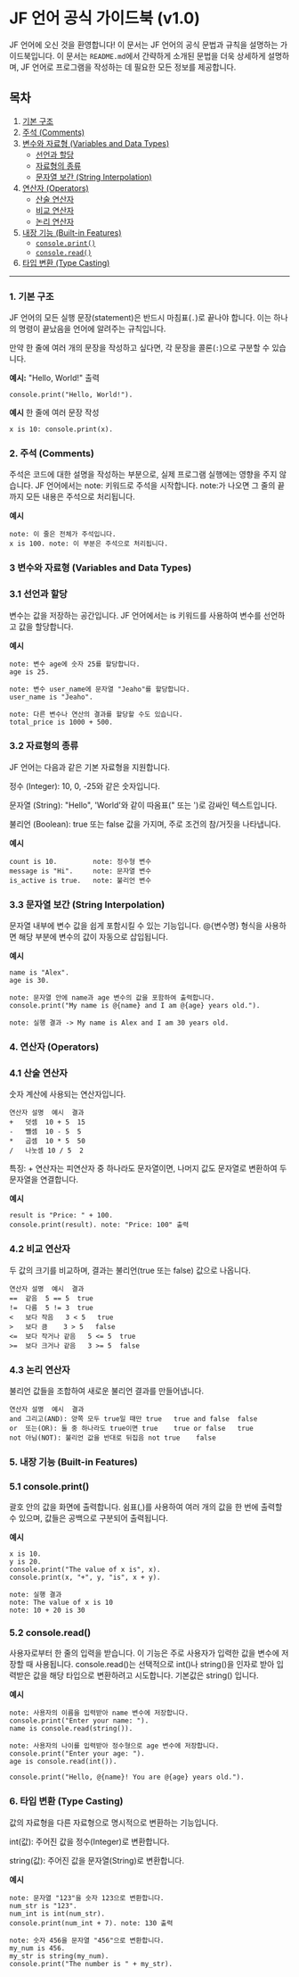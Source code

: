 # JF 언어 공식 가이드북 (v1.0)

JF 언어에 오신 것을 환영합니다! 이 문서는 JF 언어의 공식 문법과 규칙을 설명하는 가이드북입니다. 이 문서는 `README.md`에서 간략하게 소개된 문법을 더욱 상세하게 설명하며, JF 언어로 프로그램을 작성하는 데 필요한 모든 정보를 제공합니다.

## 목차
1. [기본 구조](#1-기본-구조)
2. [주석 (Comments)](#2-주석-comments)
3. [변수와 자료형 (Variables and Data Types)](#3-변수와-자료형-variables-and-data-types)
    - [선언과 할당](#31-선언과-할당)
    - [자료형의 종류](#32-자료형의-종류)
    - [문자열 보간 (String Interpolation)](#33-문자열-보간-string-interpolation)
4. [연산자 (Operators)](#4-연산자-operators)
    - [산술 연산자](#41-산술-연산자)
    - [비교 연산자](#42-비교-연산자)
    - [논리 연산자](#43-논리-연산자)
5. [내장 기능 (Built-in Features)](#5-내장-기능-built-in-features)
    - [`console.print()`](#51-consoleprint)
    - [`console.read()`](#52-consoleread)
6. [타입 변환 (Type Casting)](#6-타입-변환-type-casting)

---

### 1. 기본 구조

JF 언어의 모든 실행 문장(statement)은 반드시 마침표(`.`)로 끝나야 합니다. 이는 하나의 명령이 끝났음을 언어에 알려주는 규칙입니다.

만약 한 줄에 여러 개의 문장을 작성하고 싶다면, 각 문장을 콜론(`:`)으로 구분할 수 있습니다.

**예시:** "Hello, World!" 출력
```
console.print("Hello, World!").
```

**예시** 한 줄에 여러 문장 작성
```
x is 10: console.print(x).
```
### 2. 주석 (Comments)

주석은 코드에 대한 설명을 작성하는 부분으로, 실제 프로그램 실행에는 영향을 주지 않습니다. JF 언어에서는 note: 키워드로 주석을 시작합니다. note:가 나오면 그 줄의 끝까지 모든 내용은 주석으로 처리됩니다.

**예시**
```
note: 이 줄은 전체가 주석입니다.
x is 100. note: 이 부분은 주석으로 처리됩니다.
```

### 3 변수와 자료형 (Variables and Data Types)

### 3.1 선언과 할당

변수는 값을 저장하는 공간입니다. JF 언어에서는 is 키워드를 사용하여 변수를 선언하고 값을 할당합니다.

**예시**
```
note: 변수 age에 숫자 25를 할당합니다.
age is 25.

note: 변수 user_name에 문자열 "Jeaho"를 할당합니다.
user_name is "Jeaho".

note: 다른 변수나 연산의 결과를 할당할 수도 있습니다.
total_price is 1000 + 500.
```

### 3.2 자료형의 종류

JF 언어는 다음과 같은 기본 자료형을 지원합니다.

정수 (Integer): 10, 0, -25와 같은 숫자입니다.

문자열 (String): "Hello", 'World'와 같이 따옴표(" 또는 ')로  감싸인 텍스트입니다.

불리언 (Boolean): true 또는 false 값을 가지며, 주로 조건의 참/거짓을 나타냅니다.

**예시**
```
count is 10.         note: 정수형 변수
message is "Hi".     note: 문자열 변수
is_active is true.   note: 불리언 변수
```

### 3.3 문자열 보간 (String Interpolation)

문자열 내부에 변수 값을 쉽게 포함시킬 수 있는 기능입니다. @{변수명} 형식을 사용하면 해당 부분에 변수의 값이 자동으로 삽입됩니다.

**예시**
```
name is "Alex".
age is 30.

note: 문자열 안에 name과 age 변수의 값을 포함하여 출력합니다.
console.print("My name is @{name} and I am @{age} years old.").

note: 실행 결과 -> My name is Alex and I am 30 years old.
```

### 4. 연산자 (Operators)

### 4.1 산술 연산자

숫자 계산에 사용되는 연산자입니다.

```
연산자	설명	예시	결과
+	덧셈	10 + 5	15
-	뺄셈	10 - 5	5
*	곱셈	10 * 5	50
/	나눗셈	10 / 5	2
```

특징: + 연산자는 피연산자 중 하나라도 문자열이면, 나머지 값도 문자열로 변환하여 두 문자열을 연결합니다.

**예시**
```
result is "Price: " + 100.
console.print(result). note: "Price: 100" 출력
```

### 4.2 비교 연산자

두 값의 크기를 비교하며, 결과는 불리언(true 또는 false) 값으로 나옵니다.

```
연산자	설명	예시	결과
==	같음	5 == 5	true
!=	다름	5 != 3	true
<	보다 작음	3 < 5	true
>	보다 큼	3 > 5	false
<=	보다 작거나 같음	5 <= 5	true
>=	보다 크거나 같음	3 >= 5	false
```

### 4.3 논리 연산자

불리언 값들을 조합하여 새로운 불리언 결과를 만들어냅니다.

```
연산자	설명	예시	결과
and	그리고(AND): 양쪽 모두 true일 때만 true	true and false	false
or	또는(OR): 둘 중 하나라도 true이면 true	true or false	true
not	아님(NOT): 불리언 값을 반대로 뒤집음	not true	false
```

### 5. 내장 기능 (Built-in Features)

### 5.1 console.print()

괄호 안의 값을 화면에 출력합니다. 쉼표(,)를 사용하여 여러 개의 값을 한 번에 출력할 수 있으며, 값들은 공백으로 구분되어 출력됩니다.

**예시**
```
x is 10.
y is 20.
console.print("The value of x is", x).
console.print(x, "+", y, "is", x + y).

note: 실행 결과
note: The value of x is 10
note: 10 + 20 is 30
```

### 5.2 console.read()

사용자로부터 한 줄의 입력을 받습니다. 이 기능은 주로 사용자가 입력한 값을 변수에 저장할 때 사용됩니다. console.read()는 선택적으로 int()나 string()을 인자로 받아 입력받은 값을 해당 타입으로 변환하려고 시도합니다. 기본값은 string() 입니다.

**예시**
```
note: 사용자의 이름을 입력받아 name 변수에 저장합니다.
console.print("Enter your name: ").
name is console.read(string()).

note: 사용자의 나이를 입력받아 정수형으로 age 변수에 저장합니다.
console.print("Enter your age: ").
age is console.read(int()).

console.print("Hello, @{name}! You are @{age} years old.").
```

### 6. 타입 변환 (Type Casting)

값의 자료형을 다른 자료형으로 명시적으로 변환하는 기능입니다.

int(값): 주어진 값을 정수(Integer)로 변환합니다.

string(값): 주어진 값을 문자열(String)로 변환합니다.

**예시**
```
note: 문자열 "123"을 숫자 123으로 변환합니다.
num_str is "123".
num_int is int(num_str).
console.print(num_int + 7). note: 130 출력

note: 숫자 456을 문자열 "456"으로 변환합니다.
my_num is 456.
my_str is string(my_num).
console.print("The number is " + my_str).
```
